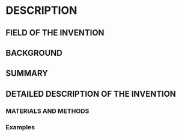 # DESCRIPTION

## FIELD OF THE INVENTION

## BACKGROUND

## SUMMARY

## DETAILED DESCRIPTION OF THE INVENTION

### MATERIALS AND METHODS

### Examples


